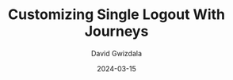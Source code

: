 ---
date: '2024-03-15'
draft: false
title: 'Customizing Single Logout With Journeys'
description: 'A 4-part series on how to Customize Single Logout using PingOne AIC Journeys'
summary: Learn how to use PingOne Advanced Identity Cloud to create Single Logout experiences for systems that don't support it out-of-the-box
categories: ["Ping Identity"]
tags: ["PingOne Advanced Identity Cloud"]
types: ["How-To"]
cover:
  image:
  alt:
  caption:
  relative: false
author: David Gwizdala
---